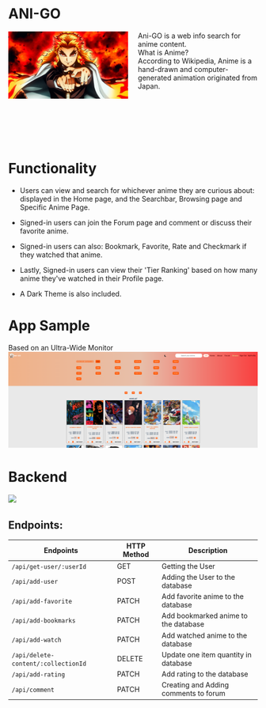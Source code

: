 # ANI-GO 

<img src='client/src/images/rengoku.jpeg' style='float:left;width:48%;margin-right:4%;'/> 

Ani-GO is a web info search for anime content. </br>
What is Anime? </br>
According to Wikipedia, Anime is a hand-drawn and computer-generated animation originated from Japan.
</br>
</br>
</br>
</br>
</br>
</br>
</br>

# Functionality
- Users can view and search for whichever anime they are curious about: displayed in the Home page, and the Searchbar, Browsing page and Specific Anime Page.

- Signed-in users can join the Forum page and comment or discuss their favorite anime.

- Signed-in users can also: Bookmark, Favorite, Rate and Checkmark if they watched that anime.

- Lastly, Signed-in users can view their 'Tier Ranking' based on how many anime they've watched in their Profile page.
- A Dark Theme is also included.

# App Sample
Based on an Ultra-Wide Monitor
<img src='client/src/images/browser2.png'/>

# Backend

<img src='client/src/images/bleach.gif'/>

## Endpoints:

| Endpoints                            | HTTP Method | Description                            |
| -----------------------------------  | ----------- | ---------------------------------------|
| `/api/get-user/:userId`              | GET         | Getting the User                       |
| `/api/add-user`                      | POST        | Adding the User to the database        |
| `/api/add-favorite`                  | PATCH       | Add favorite anime to the database     |
| `/api/add-bookmarks`                 | PATCH       | Add bookmarked anime to the database   |
| `/api/add-watch`                     | PATCH       | Add watched anime to the database      |
| `/api/delete-content/:collectionId`  | DELETE      | Update one item quantity in database   |
| `/api/add-rating`                    | PATCH       | Add rating to the database             |
| `/api/comment`                       |PATCH        | Creating and Adding comments to forum  |
